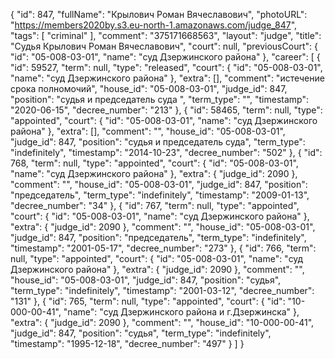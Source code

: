 {
    "id": 847,
    "fullName": "Крылович Роман Вячеславович",
    "photoURL": "https://members2020by.s3.eu-north-1.amazonaws.com/judge_847",
    "tags": [
        "criminal"
    ],
    "comment": "375171668563",
    "layout": "judge",
    "title": "Судья Крылович Роман Вячеславович",
    "court": null,
    "previousCourt": {
        "id": "05-008-03-01",
        "name": "суд Дзержинского района"
    },
    "career": [
        {
            "id": 59527,
            "term": null,
            "type": "released",
            "court": {
                "id": "05-008-03-01",
                "name": "суд Дзержинского района"
            },
            "extra": [],
            "comment": "истечение срока полномочий",
            "house_id": "05-008-03-01",
            "judge_id": 847,
            "position": "судья и председатель суда ",
            "term_type": "",
            "timestamp": "2020-06-15",
            "decree_number": "213"
        },
        {
            "id": 58465,
            "term": null,
            "type": "appointed",
            "court": {
                "id": "05-008-03-01",
                "name": "суд Дзержинского района"
            },
            "extra": [],
            "comment": "",
            "house_id": "05-008-03-01",
            "judge_id": 847,
            "position": "судья и председатель суда",
            "term_type": "indefinitely",
            "timestamp": "2014-10-23",
            "decree_number": "502"
        },
        {
            "id": 768,
            "term": null,
            "type": "appointed",
            "court": {
                "id": "05-008-03-01",
                "name": "суд Дзержинского района"
            },
            "extra": {
                "judge_id": 2090
            },
            "comment": "",
            "house_id": "05-008-03-01",
            "judge_id": 847,
            "position": "председатель",
            "term_type": "indefinitely",
            "timestamp": "2009-01-13",
            "decree_number": "34"
        },
        {
            "id": 767,
            "term": null,
            "type": "appointed",
            "court": {
                "id": "05-008-03-01",
                "name": "суд Дзержинского района"
            },
            "extra": {
                "judge_id": 2090
            },
            "comment": "",
            "house_id": "05-008-03-01",
            "judge_id": 847,
            "position": "председатель",
            "term_type": "indefinitely",
            "timestamp": "2001-05-17",
            "decree_number": "273"
        },
        {
            "id": 766,
            "term": null,
            "type": "appointed",
            "court": {
                "id": "05-008-03-01",
                "name": "суд Дзержинского района"
            },
            "extra": {
                "judge_id": 2090
            },
            "comment": "",
            "house_id": "05-008-03-01",
            "judge_id": 847,
            "position": "судья",
            "term_type": "indefinitely",
            "timestamp": "2001-03-12",
            "decree_number": "131"
        },
        {
            "id": 765,
            "term": null,
            "type": "appointed",
            "court": {
                "id": "10-000-00-41",
                "name": "суд Дзержинского района и г.Дзержинска"
            },
            "extra": {
                "judge_id": 2090
            },
            "comment": "",
            "house_id": "10-000-00-41",
            "judge_id": 847,
            "position": "судья",
            "term_type": "indefinitely",
            "timestamp": "1995-12-18",
            "decree_number": "497"
        }
    ]
}